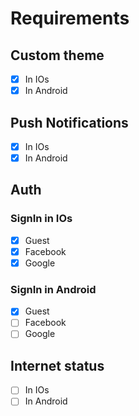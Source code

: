 # Requirements

## Custom theme

- [x] In IOs
- [x] In Android

## Push Notifications

- [x] In IOs
- [x] In Android

## Auth

### SignIn in IOs

- [x] Guest
- [x] Facebook
- [x] Google

### SignIn in Android

- [x] Guest
- [ ] Facebook
- [ ] Google

## Internet status

- [ ] In IOs
- [ ] In Android
